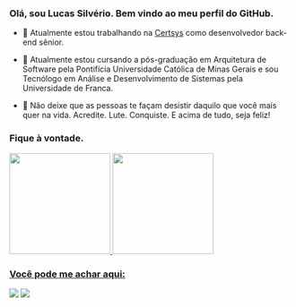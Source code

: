###  Olá, sou Lucas Silvério. Bem vindo ao meu perfil do GitHub.

- 🔭 Atualmente estou trabalhando na <a href="https://200dev.com/" target="_blank">Certsys</a> como desenvolvedor back-end sênior.

- 🌱 Atualmente estou cursando a pós-graduação em Arquitetura de Software pela Pontifícia Universidade Católica de Minas Gerais e sou Tecnólogo em Análise e Desenvolvimento de Sistemas pela Universidade de Franca.

- 💬 Não deixe que as pessoas te façam desistir daquilo que você mais quer na vida. Acredite. Lute. Conquiste. E acima de tudo, seja feliz!


### Fique à vontade.
<div>
<a href="https://github.com/lsilverio">
<img height="180em" src="https://github-readme-stats.vercel.app/api/top-langs/?username=lsilverio&layout=compact&langs_count=7&theme=merko"/>
<img height="180em" src="https://github-readme-stats.vercel.app/api?username=lsilverio&show_icons=true&theme=merko&include_all_commits=true&count_private=true"/>
</div>

  
### Você pode me achar aqui:

<div>

<a href="https://www.instagram.com/lsilverio18/" target="_blank"><img src="https://img.shields.io/badge/-Instagram-%23E4405F?style=for-the-badge&logo=instagram&logoColor=white" target="_blank"></a>
<a href="https://www.linkedin.com/in/lucas-silverio/" target="_blank"><img src="https://img.shields.io/badge/-LinkedIn-%230077B5?style=for-the-badge&logo=linkedin&logoColor=white" target="_blank"></a>   
</div>


